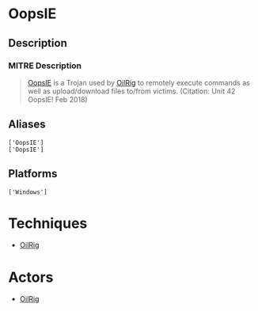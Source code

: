 
# OopsIE

## Description

### MITRE Description

> [OopsIE](https://attack.mitre.org/software/S0264) is a Trojan used by [OilRig](https://attack.mitre.org/groups/G0049) to remotely execute commands as well as upload/download files to/from victims. (Citation: Unit 42 OopsIE! Feb 2018)

## Aliases

```
['OopsIE']
['OopsIE']
```

## Platforms

```
['Windows']
```

# Techniques


* [OilRig](../techniques/OilRig.md)


# Actors


* [OilRig](../actors/OilRig.md)

